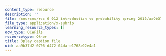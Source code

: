 ```yaml
---
content_type: resource
description: ''
file: /courses/res-6-012-introduction-to-probability-spring-2018/aa9b37d20706d47204dae1768e92e4a1_jOC4ATKBWlI.srt
file_type: application/x-subrip
learning_resource_types: []
ocw_type: OCWFile
resourcetype: Other
title: 3play caption file
uid: aa9b37d2-0706-d472-04da-e1768e92e4a1
---
```

